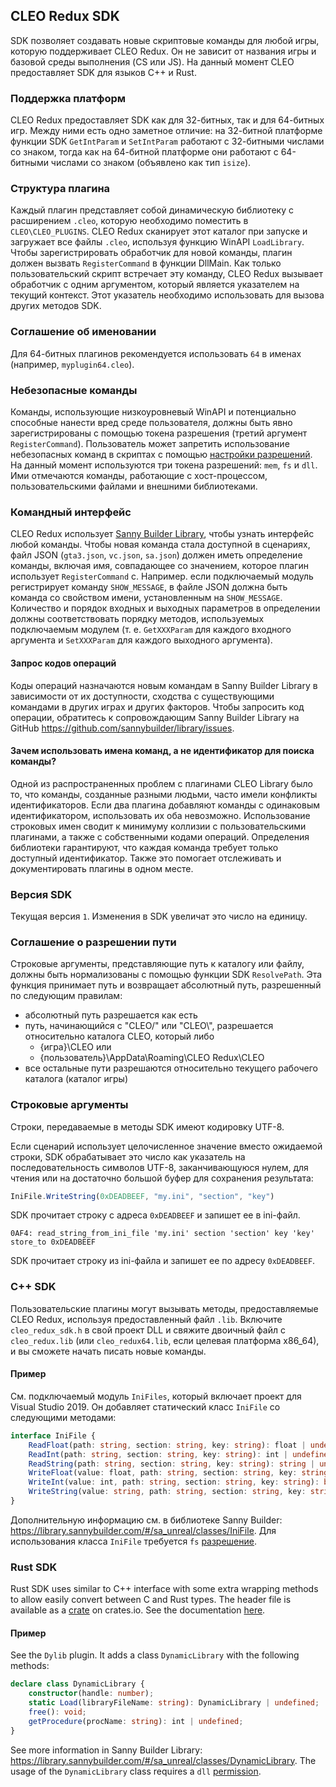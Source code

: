 ## CLEO Redux SDK

SDK позволяет создавать новые скриптовые команды для любой игры, которую поддерживает CLEO Redux. Он не зависит от названия игры и базовой среды выполнения (CS или JS). На данный момент CLEO предоставляет SDK для языков C++ и Rust.

### Поддержка платформ

CLEO Redux предоставляет SDK как для 32-битных, так и для 64-битных игр. Между ними есть одно заметное отличие: на 32-битной платформе функции SDK `GetIntParam` и `SetIntParam` работают с 32-битными числами со знаком, тогда как на 64-битной платформе они работают с 64-битными числами со знаком (объявлено как тип `isize`).

### Структура плагина

Каждый плагин представляет собой динамическую библиотеку с расширением `.cleo`, которую необходимо поместить в `CLEO\CLEO_PLUGINS`. CLEO Redux сканирует этот каталог при запуске и загружает все файлы `.cleo`, используя функцию WinAPI `LoadLibrary`. Чтобы зарегистрировать обработчик для новой команды, плагин должен вызвать `RegisterCommand` в функции DllMain. Как только пользовательский скрипт встречает эту команду, CLEO Redux вызывает обработчик с одним аргументом, который является указателем на текущий контекст. Этот указатель необходимо использовать для вызова других методов SDK.

### Соглашение об именовании

Для 64-битных плагинов рекомендуется использовать `64` в именах (например, `myplugin64.cleo`).

### Небезопасные команды

Команды, использующие низкоуровневый WinAPI и потенциально способные нанести вред среде пользователя, должны быть явно зарегистрированы с помощью токена разрешения (третий аргумент `RegisterCommand`). Пользователь может запретить использование небезопасных команд в скриптах с помощью [настройки разрешений](https://github.com/cleolibrary/CLEO-Redux#permissions). На данный момент используются три токена разрешений: `mem`, `fs` и `dll`. Ими отмечаются команды, работающие с хост-процессом, пользовательскими файлами и внешними библиотеками.

### Командный интерфейс

CLEO Redux использует [Sanny Builder Library](https://library.sannybuilder.com), чтобы узнать интерфейс любой команды. Чтобы новая команда стала доступной в сценариях, файл JSON (`gta3.json`, `vc.json`, `sa.json`) должен иметь определение команды, включая имя, совпадающее со значением, которое плагин использует `RegisterCommand` с. Например. если подключаемый модуль регистрирует команду `SHOW_MESSAGE`, в файле JSON должна быть команда со свойством имени, установленным на `SHOW_MESSAGE`. Количество и порядок входных и выходных параметров в определении должны соответствовать порядку методов, используемых подключаемым модулем (т. е. `GetXXXParam` для каждого входного аргумента и `SetXXXParam` для каждого выходного аргумента).

#### Запрос кодов операций

Коды операций назначаются новым командам в Sanny Builder Library в зависимости от их доступности, сходства с существующими командами в других играх и других факторов. Чтобы запросить код операции, обратитесь к сопровождающим Sanny Builder Library на GitHub https://github.com/sannybuilder/library/issues.

#### Зачем использовать имена команд, а не идентификатор для поиска команды?

Одной из распространенных проблем с плагинами CLEO Library было то, что команды, созданные разными людьми, часто имели конфликты идентификаторов. Если два плагина добавляют команды с одинаковым идентификатором, использовать их оба невозможно. Использование строковых имен сводит к минимуму коллизии с пользовательскими плагинами, а также с собственными кодами операций. Определения библиотеки гарантируют, что каждая команда требует только доступный идентификатор. Также это помогает отслеживать и документировать плагины в одном месте.

### Версия SDK

Текущая версия `1`. Изменения в SDK увеличат это число на единицу.

### Соглашение о разрешении пути

Строковые аргументы, представляющие путь к каталогу или файлу, должны быть нормализованы с помощью функции SDK `ResolvePath`. Эта функция принимает путь и возвращает абсолютный путь, разрешенный по следующим правилам:

- абсолютный путь разрешается как есть
- путь, начинающийся с "CLEO/" или "CLEO\\", разрешается относительно каталога CLEO, который либо
  - {игра}\CLEO или
  - {пользователь}\AppData\Roaming\CLEO Redux\CLEO
- все остальные пути разрешаются относительно текущего рабочего каталога (каталог игры)


### Строковые аргументы

Строки, передаваемые в методы SDK имеют кодировку UTF-8.

Если сценарий использует целочисленное значение вместо ожидаемой строки, SDK обрабатывает это число как указатель на последовательность символов UTF-8, заканчивающуюся нулем, для чтения или на достаточно большой буфер для сохранения результата:

```js
IniFile.WriteString(0xDEADBEEF, "my.ini", "section", "key")
```

SDK прочитает строку с адреса `0xDEADBEEF` и запишет ее в ini-файл.

```
0AF4: read_string_from_ini_file 'my.ini' section 'section' key 'key' store_to 0xDEADBEEF
```

SDK прочитает строку из ini-файла и запишет ее по адресу `0xDEADBEEF`.

### C++ SDK

Пользовательские плагины могут вызывать методы, предоставляемые CLEO Redux, используя предоставленный файл `.lib`. Включите `cleo_redux_sdk.h` в свой проект DLL и свяжите двоичный файл с `cleo_redux.lib` (или `cleo_redux64.lib`, если целевая платформа x86_64), и вы сможете начать писать новые команды.

#### Пример

См. подключаемый модуль `IniFiles`, который включает проект для Visual Studio 2019. Он добавляет статический класс `IniFile` со следующими методами:

```ts
interface IniFile {
    ReadFloat(path: string, section: string, key: string): float | undefined;
    ReadInt(path: string, section: string, key: string): int | undefined;
    ReadString(path: string, section: string, key: string): string | undefined;
    WriteFloat(value: float, path: string, section: string, key: string): boolean;
    WriteInt(value: int, path: string, section: string, key: string): boolean;
    WriteString(value: string, path: string, section: string, key: string): boolean;
}
```

Дополнительную информацию см. в библиотеке Sanny Builder: https://library.sannybuilder.com/#/sa_unreal/classes/IniFile. Для использования класса `IniFile` требуется `fs` [разрешение](readme.md#разрешения).

### Rust SDK

Rust SDK uses similar to C++ interface with some extra wrapping methods to allow easily convert between C and Rust types. The header file is available as a [crate](https://crates.io/crates/cleo_redux_sdk) on crates.io. See the documentation [here](https://docs.rs/cleo_redux_sdk/latest/).

#### Пример

See the `Dylib` plugin. It adds a class `DynamicLibrary` with the following methods:

```ts
declare class DynamicLibrary {
    constructor(handle: number);
    static Load(libraryFileName: string): DynamicLibrary | undefined;
    free(): void;
    getProcedure(procName: string): int | undefined;
}
```

See more information in Sanny Builder Library: https://library.sannybuilder.com/#/sa_unreal/classes/DynamicLibrary. The usage of the `DynamicLibrary` class requires a `dll` [permission](README.md#permissions).

